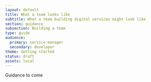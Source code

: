 ```yaml
---
layout: default
title: What a team looks like
subtitle: What a team building digital services might look like
section: guidance
subsection: Building a team
type: guide
audience:
  primary: service manager
  secondary: developer
theme: Getting started
status: draft
assets: local
---
```


Guidance to come
